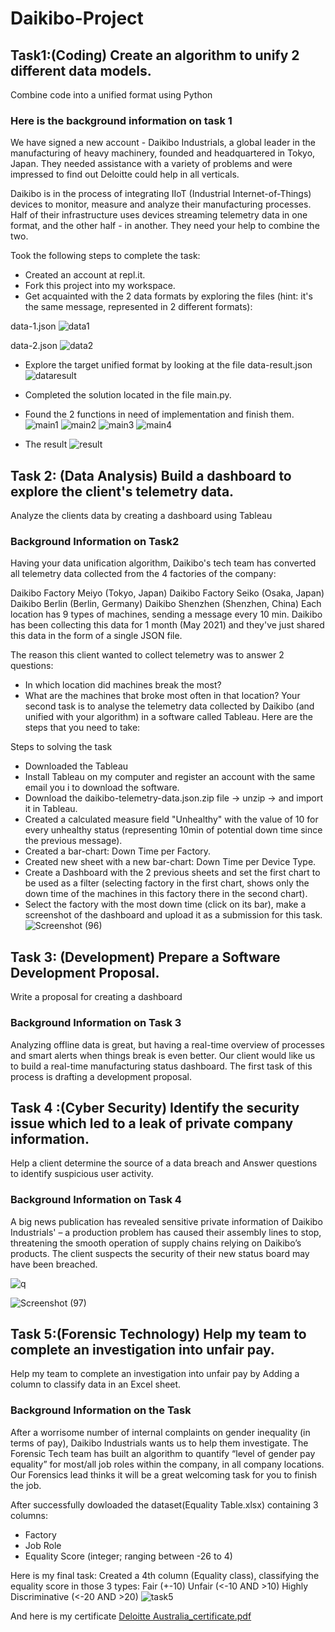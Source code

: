 # Daikibo-Project
## Task1:(Coding) Create an algorithm to unify 2 different data models.
Combine code into a unified format using Python
### Here is the background information on task 1
We have signed a new account - Daikibo Industrials, a global leader in the manufacturing of heavy machinery, founded and headquartered in Tokyo, Japan. They needed assistance with a variety of problems and were impressed to find out Deloitte could help in all verticals.

Daikibo is in the process of integrating IIoT (Industrial Internet-of-Things) devices to monitor, measure and analyze their manufacturing processes. Half of their infrastructure uses devices streaming telemetry data in one format, and the other half - in another. They need your help to combine the two.


Took the following steps to complete the task:
- Created an account at repl.it.
- Fork this project into my workspace.
- Get acquainted with the 2 data formats by exploring the files (hint: it's the same message, represented in 2 different formats):

data-1.json
![data1](https://github.com/user-attachments/assets/f79d9825-c20f-47a1-9ad7-44ea57e784b7)

data-2.json
![data2](https://github.com/user-attachments/assets/8941c049-fee1-4632-8db2-b75548b7b757)

- Explore the target unified format by looking at the file data-result.json
![dataresult](https://github.com/user-attachments/assets/9e3f2908-5f0d-4f80-b7ed-efc3c802a3d4)

- Completed the solution located in the file main.py.
- Found the 2 functions in need of implementation and finish them.
![main1](https://github.com/user-attachments/assets/621b8ec4-e94c-4151-aee4-8899bc521279)
![main2](https://github.com/user-attachments/assets/46487828-d785-4b2d-a868-4f5a997ace0a)
![main3](https://github.com/user-attachments/assets/39071d06-3820-47a2-9f11-7292712f54cf)
![main4](https://github.com/user-attachments/assets/8012fe39-e64a-49e1-b6b2-24c594b8b3d2)

- The result
![result](https://github.com/user-attachments/assets/6c687216-5ca9-4b31-9cb2-c3be0b6d4808)


## Task 2: (Data Analysis) Build a dashboard to explore the client's telemetry data.
Analyze the clients data by creating a dashboard using Tableau
### Background Information on Task2
Having your data unification algorithm, Daikibo's tech team has converted all telemetry data collected from the 4 factories of the company:

Daikibo Factory Meiyo (Tokyo, Japan)
Daikibo Factory Seiko (Osaka, Japan)
Daikibo Berlin (Berlin, Germany)
Daikibo Shenzhen (Shenzhen, China)
Each location has 9 types of machines, sending a message every 10 min. Daikibo has been collecting this data for 1 month (May 2021) and they've just shared this data in the form of a single JSON file.

The reason this client wanted to collect telemetry was to answer 2 questions:

- In which location did machines break the most?
- What are the machines that broke most often in that location?
Your second task is to analyse the telemetry data collected by Daikibo (and unified with your algorithm) in a software called Tableau. Here are the steps that you need to take:

Steps to solving the task
- Downloaded the Tableau
- Install Tableau on my computer and register an account with the same email you i to download the software.
- Download the daikibo-telemetry-data.json.zip file -> unzip -> and import it in Tableau.
- Created a calculated measure field "Unhealthy" with the value of 10 for every unhealthy status (representing 10min of potential down time since the previous message).
- Created a bar-chart: Down Time per Factory.
- Created new sheet with a new bar-chart: Down Time per Device Type.
- Create a Dashboard with the 2 previous sheets and set the first chart to be used as a filter (selecting factory in the first chart, shows only the down time of the machines in this factory there in the second chart).
- Select the factory with the most down time (click on its bar), make a screenshot of the dashboard and upload it as a submission for this task.
  ![Screenshot (96)](https://github.com/user-attachments/assets/e8f9986c-5524-4a24-982c-80dbe7a3f7a3)

## Task 3: (Development) Prepare a Software Development Proposal.
Write a proposal for creating a dashboard 
### Background Information on Task 3
Analyzing offline data is great, but having a real-time overview of processes and smart alerts when things break is even better. Our client would like us to build a real-time manufacturing status dashboard. The first task of this process is drafting a development proposal.

## Task 4 :(Cyber Security) Identify the security issue which led to a leak of private company information.
Help a client determine the source of a data breach and Answer questions to identify suspicious user activity.


### Background Information on Task 4
A big news publication has revealed sensitive private information of Daikibo Industrials' – a production problem has caused their assembly lines to stop, threatening the smooth operation of supply chains relying on Daikibo’s products. The client suspects the security of their new status board may have been breached.

![q](https://github.com/user-attachments/assets/db99c8b7-3316-4486-b784-8841e557e446)

![Screenshot (97)](https://github.com/user-attachments/assets/e0abff29-1806-454d-9237-96e32d1dbd4b)


## Task 5:(Forensic Technology) Help my team to complete an investigation into unfair pay.
Help my team to complete an investigation into unfair pay by Adding a column to classify data in an Excel sheet.
### Background Information on the Task
After a worrisome number of internal complaints on gender inequality (in terms of pay), Daikibo Industrials wants us to help them investigate.
The Forensic Tech team has built an algorithm to quantify “level of gender pay equality” for most/all job roles within the company, in all company locations. Our Forensics lead thinks it will be a great welcoming task for you to finish the job.

After successfully dowloaded the dataset(Equality Table.xlsx) containing 3 columns:
- Factory
- Job Role
- Equality Score (integer; ranging between -26 to 4)

Here is my final task:
Created a 4th column (Equality class), classifying the equality score in those 3 types:
Fair (+-10)
Unfair (<-10 AND >10)
Highly Discriminative (<-20 AND >20)
![task5](https://github.com/user-attachments/assets/fc363f4d-1564-4640-8141-ca120c104ec1)

And here is my certificate
[Deloitte Australia_certificate.pdf](https://github.com/user-attachments/files/16711003/Deloitte.Australia_certificate.pdf)


